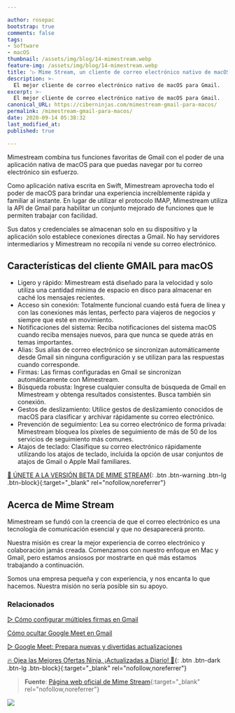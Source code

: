 ```yaml
---

author: rosepac
bootstrap: true
comments: false
tags:
- Software
- macOS
thumbnail: /assets/img/blog/14-mimestream.webp
feature-img: /assets/img/blog/14-mimestream.webp
title: '▷ Mime Stream, un cliente de correo electrónico nativo de macOS para Gmail'
description: >-
  El mejor cliente de correo electrónico nativo de macOS para Gmail.
excerpt: >-
  El mejor cliente de correo electrónico nativo de macOS para Gmail.
canonical_URL: https://ciberninjas.com/mimestream-gmail-para-macos/
permalink: /mimestream-gmail-para-macos/
date: 2020-09-14 05:38:32
last_modified_at: 
published: true

---
```


Mimestream combina tus funciones favoritas de Gmail con el poder de una aplicación nativa de macOS para que puedas navegar por tu correo electrónico sin esfuerzo.

Como aplicación nativa escrita en Swift, Mimestream aprovecha todo el poder de macOS para brindar una experiencia increíblemente rápida y familiar al instante. En lugar de utilizar el protocolo IMAP, Mimestream utiliza la API de Gmail para habilitar un conjunto mejorado de funciones que le permiten trabajar con facilidad.

Sus datos y credenciales se almacenan solo en su dispositivo y la aplicación solo establece conexiones directas a Gmail. No hay servidores intermediarios y Mimestream no recopila ni vende su correo electrónico.

## **Características del cliente GMAIL para macOS**

- Ligero y rápido: Mimestream está diseñado para la velocidad y solo utiliza una cantidad mínima de espacio en disco para almacenar en caché los mensajes recientes.
- Acceso sin conexión: Totalmente funcional cuando está fuera de línea y con las conexiones más lentas, perfecto para viajeros de negocios y siempre que esté en movimiento.
- Notificaciones del sistema: Reciba notificaciones del sistema macOS cuando reciba mensajes nuevos, para que nunca se quede atrás en temas importantes.
- Alias: Sus alias de correo electrónico se sincronizan automáticamente desde Gmail sin ninguna configuración y se utilizan para las respuestas cuando corresponde.
- Firmas: Las firmas configuradas en Gmail se sincronizan automáticamente con Mimestream.
- Búsqueda robusta: Ingrese cualquier consulta de búsqueda de Gmail en Mimestream y obtenga resultados consistentes. Busca también sin conexión.
- Gestos de deslizamiento: Utilice gestos de deslizamiento conocidos de macOS para clasificar y archivar rápidamente su correo electrónico.
- Prevención de seguimiento: Lea su correo electrónico de forma privada: Mimestream bloquea los píxeles de seguimiento de más de 50 de los servicios de seguimiento más comunes.
- Atajos de teclado: Clasifique su correo electrónico rápidamente utilizando los atajos de teclado, incluida la opción de usar conjuntos de atajos de Gmail o Apple Mail familiares.

[💌 ÚNETE A LA VERSIÓN BETA DE MIME STREAM](https://mimestream.com/ "Únete a la versión Beta de Mime Stream"){: .btn .btn-warning .btn-lg .btn-block}{:target="_blank" rel="nofollow,noreferrer"}

## **Acerca de Mime Stream**

Mimestream se fundó con la creencia de que el correo electrónico es una tecnología de comunicación esencial y que no desaparecerá pronto.

Nuestra misión es crear la mejor experiencia de correo electrónico y colaboración jamás creada. Comenzamos con nuestro enfoque en Mac y Gmail, pero estamos ansiosos por mostrarte en qué más estamos trabajando a continuación.

Somos una empresa pequeña y con experiencia, y nos encanta lo que hacemos. Nuestra misión no sería posible sin su apoyo.

### **Relacionados** <!-- omit in toc -->

[▷ Cómo configurar múltiples firmas en Gmail](https://ciberninjas.com/configurar-firmas-gmail/ "Cómo configurar múltiples firmas en Gmail")

[Cómo ocultar Google Meet en Gmail](https://ciberninjas.com/ocultar-google-meet/ "Cómo ocultar Google Meet en Gmail")

[▷ Google Meet: Prepara nuevas y divertidas actualizaciones](https://ciberninjas.com/cambios-google-meet/ "▷ Google Meet: Prepara nuevas y divertidas actualizaciones")

[🔥 Ojea las Mejores Ofertas Ninja, ¡Actualizadas a Diario! 🎁](https://www.amazon.es/shop/cibercursos){: .btn .btn-dark .btn-lg .btn-block}{:target="_blank" rel="nofollow,noreferrer"}

> **Fuente**: [Página web oficial de Mime Stream](https://mimestream.com/ "Página web oficial de Mime Stream"){:target="_blank" rel="nofollow,noreferrer"}

![](/assets/img/blog/ "")